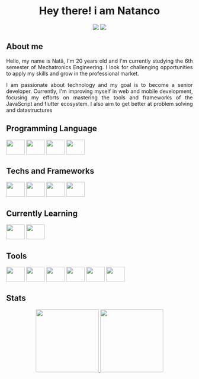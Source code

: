 <h1 align="center">Hey there! i am Natanco</h1>
<div align="center">
  <a href="https://www.linkedin.com/in/natã-camargo-oliveira-104303250/" target="_blank"><img src="https://img.shields.io/badge/-LinkedIn-%230077B5?style=for-the-badge&logo=linkedin&logoColor=white" target="_blank"></a>
  <a href="https://gitlab.com/Natanco" target="_blank"><img src="https://img.shields.io/badge/-GitLab-E2432a?style=for-the-badge&logo=gitlab&logoColor=white" target="_blank"></a>
</div>
 

## About me

<!-- <img src="./assets/pato.gif" align="right" width="100"> -->

<p align="justify">Hello, my name is Natã, I'm 20 years old and I'm currently studying the 6th semester of Mechatronics Engineering. I look for challenging opportunities to apply my skills and grow in the professional market.</p>

<p align="justify">
I am passionate about technology and my goal is to become a senior developer. Currently, I'm improving myself in web and mobile development, focusing my efforts on mastering the tools and frameworks of the JavaScript and flutter ecosystem. I also aim to get better at problem solving and datastructures</p>

## Programming Language
<div>
  <img src="https://cdn.jsdelivr.net/gh/devicons/devicon/icons/javascript/javascript-plain.svg" height="40" width="50"/>
  <img src="https://cdn.jsdelivr.net/gh/devicons/devicon/icons/typescript/typescript-plain.svg" height="40" width="50"/>
  <img src="https://cdn.jsdelivr.net/gh/devicons/devicon/icons/dart/dart-original.svg" height="40" width="50"/>
  <img src="https://cdn.jsdelivr.net/gh/devicons/devicon/icons/python/python-original.svg" height="40" width="50"/>
</div>

## Techs and Frameworks
<div>
  <img src="https://cdn.jsdelivr.net/gh/devicons/devicon/icons/nodejs/nodejs-original.svg" height="40" width="50"/>
  <img src="https://cdn.jsdelivr.net/gh/devicons/devicon/icons/vuejs/vuejs-original.svg" height="40" width="50" />   
  <img src="https://cdn.jsdelivr.net/gh/devicons/devicon/icons/flutter/flutter-original.svg" height="40" width="50"/>
  <img src="https://cdn.jsdelivr.net/gh/devicons/devicon/icons/flask/flask-original.svg" height="40" width="50"/>
</div>

## Currently Learning
<div>
  <img src="https://cdn.jsdelivr.net/gh/devicons/devicon/icons/pytorch/pytorch-original.svg" height="40" width="50"/>
  <img src="https://cdn.jsdelivr.net/gh/devicons/devicon/icons/tensorflow/tensorflow-original.svg" height="40" width="50"/>
  
</div>

## Tools
<!-- <img src="./assets/pikachu.gif" align="right" width="100"> -->
<div>
  <img src="https://cdn.jsdelivr.net/gh/devicons/devicon/icons/linux/linux-original.svg" height="40" width="50"/>
  <img src="https://cdn.jsdelivr.net/gh/devicons/devicon/icons/googlecloud/googlecloud-original.svg" height="40" width="50"/>       
  <img src="https://cdn.jsdelivr.net/gh/devicons/devicon/icons/firebase/firebase-plain-wordmark.svg" height="40" width="50"/>
  <img src="https://cdn.jsdelivr.net/gh/devicons/devicon/icons/vscode/vscode-original.svg" height="40" width="50"/>
  <img src="https://cdn.jsdelivr.net/gh/devicons/devicon/icons/git/git-plain.svg" height="40" width="50"/>
  <img src="https://cdn.jsdelivr.net/gh/devicons/devicon/icons/arduino/arduino-original-wordmark.svg" height="40" width="50"/>
</div>

## Stats
<div align="center">
  <a href="https://github.com/Natanco1">
  <img height="170em" src="https://github-readme-stats.vercel.app/api?username=Natanco1&show_icons=true&theme=dark&include_all_commits=true&count_private=true"/>
  <img height="170em" src="https://github-readme-stats.vercel.app/api/top-langs/?username=Natanco1&layout=compact&langs_count=7&theme=dark"/>
</div>
